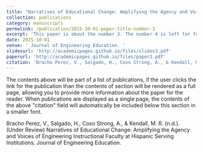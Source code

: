 ```yaml
---
title: "Narratives of Educational Change: Amplifying the Agency and Voices of Engineering Instructional Faculty at Hispanic Serving Institutions. "
collection: publications
category: manuscripts
permalink: /publication/2015-10-01-paper-title-number-3
excerpt: 'This paper is about the number 3. The number 4 is left for future work.'
date: 2025-10-01
venue: ' Journal of Engineering Education. '
slidesurl: 'http://academicpages.github.io/files/slides3.pdf'
paperurl: 'http://academicpages.github.io/files/paper3.pdf'
citation: 'Bracho Perez, V., Salgado, H., Coso Strong, A., & Kendall, M. R. (n.d.). (Under Review) Narratives of Educational Change: Amplifying the Agency and Voices of Engineering Instructional Faculty at Hispanic Serving Institutions. Journal of Engineering Education. '
---
```


The contents above will be part of a list of publications, if the user clicks the link for the publication than the contents of section will be rendered as a full page, allowing you to provide more information about the paper for the reader. When publications are displayed as a single page, the contents of the above "citation" field will automatically be included below this section in a smaller font.


Bracho Perez, V., Salgado, H., Coso Strong, A., & Kendall, M. R. (n.d.). (Under Review) Narratives of Educational Change: Amplifying the Agency and Voices of Engineering Instructional Faculty at Hispanic Serving Institutions. Journal of Engineering Education. 
